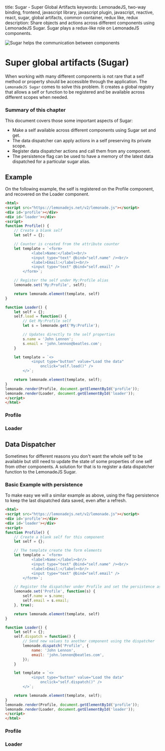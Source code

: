 title: Sugar - Super Global Artifacts
keywords: LemonadeJS, two-way binding, frontend, javascript library, javascript plugin, javascript, reactive, react, sugar, global artifacts, common container, redux like, redux
description: Share objects and actions across different components using LemonadeJS Sugar. Sugar plays a redux-like role on LemonadeJS components.

![Sugar helps the communication between components](img/sugar.svg)

Super global artifacts (Sugar)
==============================

When working with many different components is not rare that a self method or property should be accessible through the application. The `LemonadeJS Sugar` comes to solve this problem. It creates a global registry that allows a self or function to be registered and be available across different scopes when needed.  
  

### Summary of this chapter

This document covers those some important aspects of Sugar:

*   Make a self available across different components using Sugar set and get.
*   The data dispatcher can apply actions in a self preserving its private scope.
*   Register data dispatcher actions and call them from any component.
*   The persistence flag can be used to have a memory of the latest data dispatched for a particular sugar alias.

Example
-------

On the following example, the self is registered on the Profile component, and recovered on the Loader component.  
  
```html
<html>
<script src="https://lemonadejs.net/v2/lemonade.js"></script>
<div id='profile'></div>
<div id='loader'></div>
<script>
function Profile() {
    // Create a blank self
    let self = {};

    // Counter is created from the attribute counter
    let template = `<form>
            <label>Name:</label><br/>
            <input type="text" @bind="self.name" /><br/>
            <label>Email:</label><br/>
            <input type="text" @bind="self.email" />
        </form>`;

    // Register the self under My:Profile alias
    lemonade.set('My:Profile', self);

    return lemonade.element(template, self)
}

function Loader() {
    let self = {};
    self.load = function() {
        // Get My:Profile self
        let s = lemonade.get('My:Profile');

        // Updates directly to the self properties
        s.name = 'John Lennon';
        s.email = 'john.lennon@beatles.com';
    }

    let template = `<>
            <input type="button" value="Load the data"
                onclick="self.load()" />
        </>`;

    return lemonade.element(template, self);
}
lemonade.render(Profile, document.getElementById('profile'));
lemonade.render(Loader, document.getElementById('loader'));
</script>
</html>
```

### Profile

  
  

### Loader

  
  

Data Dispatcher
---------------

Sometimes for different reasons you don't want the whole self to be available but still need to update the state of some properties of one self from other components. A solution for that is to register a data dispatcher function to the LemonadeJS Sugar.  
  

### Basic Example with persistence

To make easy we will a similar example as above, using the flag persistence to keep the last dispatched data saved, even after a refresh.  
  
```html
<html>
<script src="https://lemonadejs.net/v2/lemonade.js"></script>
<div id='profile'></div>
<div id='loader'></div>
<script>
function Profile() {
    // Create a blank self for this component
    let self = {};

    // The template create the form elements
    let template = `<form>
            <label>Name:</label><br/>
            <input type="text" @bind="self.name" /><br/>
            <label>Email:</label><br/>
            <input type="text" @bind="self.email" />
        </form>`;

    // Register the dispatcher under Profile and set the persistence as true
    lemonade.set('Profile', function(s) {
        self.name = s.name;
        self.email = s.email;
    }, true);

    return lemonade.element(template, self)
}

function Loader() {
    let self = {};
    self.dispatch = function() {
        // Send new values to another component using the dispatcher
        lemonade.dispatch('Profile', {
            name: 'John Lennon',
            email: 'john.lennon@beatles.com',
        });
    }

    let template = `<>
            <input type="button" value="Load the data"
                onclick="self.dispatch()" />
        </>`;

    return lemonade.element(template, self);
}
lemonade.render(Profile, document.getElementById('profile'));
lemonade.render(Loader, document.getElementById('loader'));
</script>
</html>
```

### Profile

  
  

### Loader
